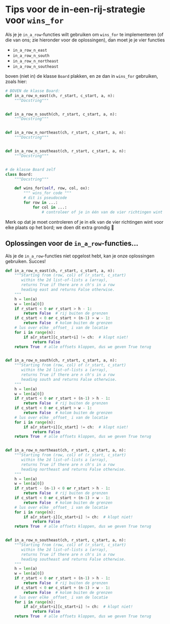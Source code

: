 # Tips voor de in-een-rij-strategie voor `wins_for`

Als je je `in_a_row`-functies wilt gebruiken om `wins_for` te implementeren (of die van ons; zie hieronder voor de oplossingen), dan moet je je vier functies

* `in_a_row_n_east`
* `in_a_row_n_south`
* `in_a_row_n_northeast`
* `in_a_row_n_southeast`

boven (niet in) de klasse `Board` plakken, en ze dan in `wins_for` gebruiken, zoals hier:

```python
# BOVEN de klasse Board:
def in_a_row_n_east(ch, r_start, c_start, a, n):
    """Docstring"""


def in_a_row_n_south(ch, r_start, c_start, a, n):
    """Docstring"""


def in_a_row_n_northeast(ch, r_start, c_start, a, n):
    """Docstring"""


def in_a_row_n_southeast(ch, r_start, c_start, a, n):
    """Docstring"""


# de klasse Board zelf
class Board:
    """Docstring"""

    def wins_for(self, row, col, ox):
        """ wins_for code """
        # dit is pseudocode
        for row in ...:
            for col in ...:
                # controleer of je in één van de vier richtingen wint
```

Merk op dat je moet controleren of je in elk van de vier richtingen wint voor elke plaats op het bord; we doen dit extra grondig 🙂

## Oplossingen voor de `in_a_row`-functies...

Als je de `in_a_row`-functies niet opgelost hebt, kan je onze oplossingen gebruiken. Succes!

```python
def in_a_row_n_east(ch, r_start, c_start, a, n):
    """Starting from (row, col) of (r_start, c_start)
       within the 2d list-of-lists a (array),
       returns True if there are n ch's in a row
       heading east and returns False otherwise.
    """
    h = len(a)
    w = len(a[0])
    if r_start < 0 or r_start > h - 1:
        return False  # rij buiten de grenzen
    if c_start < 0 or c_start + (n-1) > w - 1:
        return False  # kolom buiten de grenzen
    # lus over elke _offset_ i van de locatie
    for i in range(n):
        if a[r_start][c_start+i] != ch:  # klopt niet!
            return False
    return True  # alle offsets kloppen, dus we geven True terug


def in_a_row_n_south(ch, r_start, c_start, a, n):
    """Starting from (row, col) of (r_start, c_start)
       within the 2d list-of-lists a (array),
       returns True if there are n ch's in a row
       heading south and returns False otherwise.
    """
    h = len(a)
    w = len(a[0])
    if r_start < 0 or r_start + (n-1) > h - 1:
        return False  # rij buiten de grenzen
    if c_start < 0 or c_start > w - 1:
        return False  # kolom buiten de grenzen
    # lus over elke _offset_ i van de locatie
    for i in range(n):
        if a[r_start+i][c_start] != ch:  # klopt niet!
            return False
    return True  # alle offsets kloppen, dus we geven True terug


def in_a_row_n_northeast(ch, r_start, c_start, a, n):
    """Starting from (row, col) of (r_start, c_start)
       within the 2d list-of-lists a (array),
       returns True if there are n ch's in a row
       heading northeast and returns False otherwise.
    """
    h = len(a)
    w = len(a[0])
    if r_start - (n-1) < 0 or r_start > h - 1:
        return False  # rij buiten de grenzen
    if c_start < 0 or c_start + (n-1) > w - 1:
        return False  # kolom buiten de grenzen
    # lus over elke _offset_ i van de locatie
    for i in range(n):
        if a[r_start-i][c_start+i] != ch:  # klopt niet!
            return False
    return True  # alle offsets kloppen, dus we geven True terug


def in_a_row_n_southeast(ch, r_start, c_start, a, n):
    """Starting from (row, col) of (r_start, c_start)
       within the 2d list-of-lists a (array),
       returns True if there are n ch's in a row
       heading southeast and returns False otherwise.
    """
    h = len(a)
    w = len(a[0])
    if r_start < 0 or r_start + (n-1) > h - 1:
        return False  # rij buiten de grenzen
    if c_start < 0 or c_start + (n-1) > w - 1:
        return False  # kolom buiten de grenzen
    # lus over elke _offset_ i van de locatie
    for i in range(n):
        if a[r_start+i][c_start+i] != ch:  # klopt niet!
            return False
    return True  # alle offsets kloppen, dus we geven True terug
```